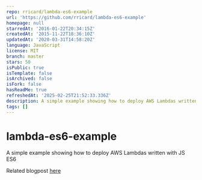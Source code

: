 ```yaml
---
repo: rricard/lambda-es6-example
url: 'https://github.com/rricard/lambda-es6-example'
homepage: null
starredAt: '2016-01-22T20:34:15Z'
createdAt: '2015-11-22T18:36:10Z'
updatedAt: '2020-03-31T14:58:20Z'
language: JavaScript
license: MIT
branch: master
stars: 50
isPublic: true
isTemplate: false
isArchived: false
isFork: false
hasReadMe: true
refreshedAt: '2025-02-25T21:52:33.336Z'
description: A simple example showing how to deploy AWS Lambdas written with JS ES6
tags: []
---
```


# lambda-es6-example
A simple example showing how to deploy AWS Lambdas written with JS ES6

Related blogpost [here](http://www.rricard.me/es6/aws/lambda/nodejs/2015/11/29/es6-on-aws-lambda.html)
